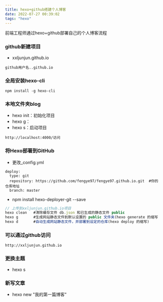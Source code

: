 ```yaml
---
title: hexo+github搭建个人博客
date: 2022-07-27 00:39:02
tags: "hexo"
---
```

前端工程师通过hexo+github部署自己的个人博客流程
 <!-- more -->
### github新建项目
+ xxljunjun.github.io
```
github用户名..github.io
```


### 全局安装hexo-cli
```
npm install -g hexo-cli
```

### 本地文件夹blog
+ hexo init：初始化项目
+ hexo g：
+ hexo s：启动项目
```
http://localhost:4000/访问
```

### 将Hexo部署到GitHub
+ 更改_config.yml
```
deploy:
  type: git
  repository: https://github.com/fengye97/fengye97.github.io.git  #你的仓库地址
  branch: master
```
+ npm install hexo-deployer-git --save
```js
// 上传到xxljunjun.github.io项目
hexo clean   #清除缓存文件 db.json 和已生成的静态文件 public
hexo g       #生成网站静态文件到默认设置的 public 文件夹(hexo generate 的缩写)
hexo d       #自动生成网站静态文件，并部署到设定的仓库(hexo deploy 的缩写)
```

### 可以通过github访问
```
http://xxljunjun.github.io
```

### 更换主题
+ hexo s 

### 新写文章
+ hexo new "我的第一篇博客"



